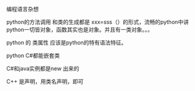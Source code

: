 编程语言杂想

python的方法调用 和类的生成都是  xxx=sss（）的形式，流畅的python中讲 python一切皆对象，函数其实也是对象。并且有一类对象。。。

python 的 类属性 应该是python的特有语法特征。

python C#都能嵌套类

C#和java实例都是new  出来的

C++ 是声明，用类名声明，即可



